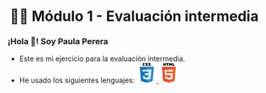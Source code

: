 <h1 align="center">👨‍💻 Módulo 1 - Evaluación intermedia</h1>
<h3>¡Hola 👋! Soy Paula Perera</h3>

- Este es mi ejercicio para la evaluación intermedia.
- He usado los siguientes lenguajes:
<a href="https://www.w3schools.com/css/" target="_blank" rel="noreferrer"> <img src="https://raw.githubusercontent.com/devicons/devicon/master/icons/css3/css3-original-wordmark.svg" alt="css3" width="40" height="40"/> </a> <a href="https://www.w3.org/html/" target="_blank" rel="noreferrer"> <img src="https://raw.githubusercontent.com/devicons/devicon/master/icons/html5/html5-original-wordmark.svg" alt="html5" width="40" height="40"/> </a> </p>
